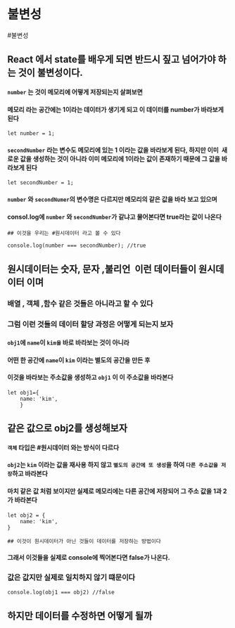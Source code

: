 # 불변성 
#불변성
## React 에서 state를 배우게 되면 반드시 짚고 넘어가야 하는 것이 불변성이다.

#### ``number``  는 것이 메모리에 어떻게 저장되는지 살펴보면
#### 메모리 라는 공간에는 1이라는 데이터가 생기게 되고 이 데이터를 number가 바라보게 된다

``` JSX
let number = 1;
```


#### ``secondNumber`` 라는 변수도 메모리에 있는 1 이라는 값을 바라보게 된다, 하지만 이미  새로운 값을 생성하는 것이 아니라 이미 메모리에 1이라는 값이 존재하기 때문에 그 값을 바라보게 된다

``` JSX
let secondNumber = 1;
```


#### ``number`` 와 ``secondNumer``의 변수명은 다르지만 메모리의 같은 값을 바라 보고 있으며
#### consol.log에 ``number`` 와 ``secondNumber``가 같냐고 물어본다면 true라는 값이 나온다

```ad-note
## 이것을 우리는 #원시데이터 라고 볼 수 있다
```
``` JSX
console.log(number === secondNumber); //true
```


## 원시데이터는 숫자, 문자 ,불리언  이런 데이터들이 원시데이터 이며
### 배열 , 객체 ,함수 같은 것들은 아니라고 할 수 있다 
### 그럼 이런 것들의 데이터 할당 과정은 어떻게 되는지 보자

#### ``obj1``에 ``name``이 ``kim을`` 바로 바라보는 것이 아니라 
#### 어떤 한 공간에 ``name``이 ``kim`` 이라는 별도의 공간을 만든 후 
#### 이것을 바라보는 주소값을 생성하고 ``obj1`` 이 이 주소값을 바라본다

``` JSX
let obj1={
    name: 'kim',
    }
```


## 같은 값으로 obj2를 생성해보자

#### ``객체`` 타입은  #원시데이터 와는 방식이 다르다

#### ``obj2``는 ``kim`` 이라는 값을 재사용 하지 않고 ``별도의 공간에 또 생성``을 하여 ``다른 주소값을 저장``하고 바라본다 
#### 마치 같은 값 처럼 보이지만 실제로 메모리에는 다른 공간에 저장되어 그 주소 값을 1과 2가 바라본다

``` JSX
let obj2 = {
    name: 'kim',
}
```

```ad-note
## 이것이 원시데이터가 아닌 것들이 데이터를 저장하는 방법이다
```

#### 그래서 이것들을 실제로 console에 찍어본다면 false가 나온다.
### 값은 값지만 실제로 일치하지 않기 떄문이다

``` JSX
console.log(obj1 === obj2) //false
```


## 하지만 데이터를 수정하면 어떻게 될까
